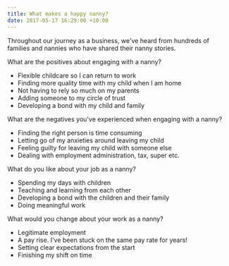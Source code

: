 ```yaml
---
title: What makes a happy nanny?
date: 2017-05-17 16:29:00 +10:00
---
```


Throughout our journey as a business, we've heard from hundreds of families and nannies who have shared their nanny stories.  

What are the positives about engaging with a nanny? 

* Flexible childcare so I can return to work
* Finding more quality time with my child when I am home
* Not having to rely so much on my parents
* Adding someone to my circle of trust
* Developing a bond with my child and family

What are the negatives you've experienced when engaging with a nanny?

* Finding the right person is time consuming
* Letting go of my anxieties around leaving my child
* Feeling guilty for leaving my child with someone else
* Dealing with employment administration, tax, super etc.

What do you like about your job as a nanny? 

* Spending my days with children
* Teaching and learning from each other
* Developing a bond with the children and their family
* Doing meaningful work

What would you change about your work as a nanny? 

* Legitimate employment
* A pay rise. I've been stuck on the same pay rate for years!
* Setting clear expectations from the start
* Finishing my shift on time